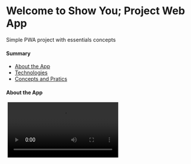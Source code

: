 <h1> Welcome to Show You; Project Web App </h1>

<description>Simple PWA project with essentials concepts</description>

<h4>Summary</h4>
<ul>
  <li><a href="#">About the App</a></li>
  <li><a href="#">Technologies</a></li>
  <li><a href="#">Concepts and Pratics</a></li>
</ul>


<h4>About the App</h4>
 <p></p>
 
 <img src="" />
 
 <video src="" />
 
 
<h4>Technologies</h4>
 <ul>
  <li>HTML</li>
  <li>CSS</li>
  <li>JAVASCRIPT</li>
  <li>API's</li>
</ul>
 
 
 <h4>Concepts and Pratics</h4>
 <ul>
  <li>Flexbox: CSS styled</li>
  <li>API call</li>
  <li>One Single file</li>
 </ul>
 
